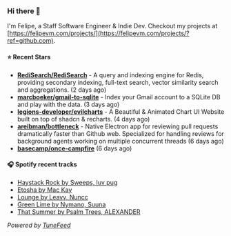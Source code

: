 ### Hi there 👋

I'm Felipe, a Staff Software Engineer & Indie Dev. Checkout my projects at [https://felipevm.com/projects/](https://felipevm.com/projects/?ref=github.com).

#### ⭐ Recent Stars
- **[RediSearch/RediSearch](https://github.com/RediSearch/RediSearch)** - A query and indexing engine for Redis, providing secondary indexing, full-text search, vector similarity search and aggregations. (2 days ago)
- **[marcboeker/gmail-to-sqlite](https://github.com/marcboeker/gmail-to-sqlite)** - Index your Gmail account to a SQLite DB and play with the data. (3 days ago)
- **[legions-developer/evilcharts](https://github.com/legions-developer/evilcharts)** - A Beautiful &amp; Animated Chart UI Website built on top of shadcn &amp; recharts. (4 days ago)
- **[areibman/bottleneck](https://github.com/areibman/bottleneck)** - Native Electron app for reviewing pull requests dramatically faster than Github web. Specialized for handling reviews for background agents working on multiple concurrent threads (6 days ago)
- **[basecamp/once-campfire](https://github.com/basecamp/once-campfire)** (6 days ago)

#### 🎧 Spotify recent tracks
- [Haystack Rock by Sweeps, luv pug](https://open.spotify.com/track/2B4pE7I0nVxGKqBYWKUout)
- [Etosha by Mac Kay](https://open.spotify.com/track/5dW6K65sqLjtEU7mxXJGiq)
- [Lounge by Leavv, Nuncc](https://open.spotify.com/track/2XOTSp3sHsf4YCN7iFTzmA)
- [Green Lime by Nymano, Suuna](https://open.spotify.com/track/2Q3VZf35x0GmKxMulU0qYN)
- [That Summer by Psalm Trees, ALEXANDER](https://open.spotify.com/track/63lCMiLkytVb3yjlPOAxOk)

_Powered by [TuneFeed](https://tunefeed.app?ref=github.com)_
